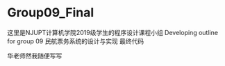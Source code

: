 # Group09_Final
这里是NJUPT计算机学院2019级学生的程序设计课程小组
Developing outline for group 09
民航票务系统的设计与实现
最终代码


华老师然我随便写写
